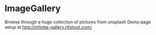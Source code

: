 # ImageGallery
Browse through a huge collection of pictures from unsplash
Demo page setup at http://infinite-gallery.nfshost.com/
